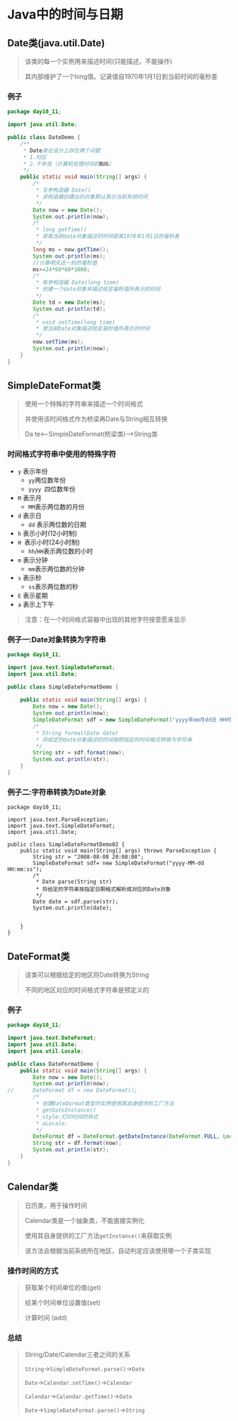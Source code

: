 # Java中的时间与日期

## Date类(java.util.Date)

> 该类的每一个实例用来描述时间(只能描述，不能操作)
>
> 其内部维护了一个long值。记录值自1970年1月1日到当前时间的毫秒差

### 例子

```java
package day10_11;

import java.util.Date;

public class DateDemo {
	/**
	 * Date类在设计上存在两个问题
	 * 1.时区
	 * 2.千年虫（计算机处理时间的BUG）
	 */
	public static void main(String[] args) {
		/*
		 * 无参构造器 Date()
		 * 该构造器创建出的对象默认表示当前系统时间
		 */
		Date now = new Date();
		System.out.println(now);
		/*
		 * long getTime()
		 * 获取当前date对象描述的时间距离1970年1月1日的毫秒差
		 */
		long ms = now.getTime();
		System.out.println(ms);
		//计算明天这一刻的毫秒值
		ms+=24*60*60*1000;
		/*
		 * 有参构造器 Date(long time)
		 * 创建一个date对象来描述给定毫秒值所表示的时间
		 */
		Date td = new Date(ms);
		System.out.println(td);
		/*
		 * void setTime(long time)
		 * 使当前Date对象描述给定毫秒值所表示的时间
		 */
		now.setTime(ms);
		System.out.println(now);
	}
}
```



## SimpleDateFormat类

> 使用一个特殊的字符串来描述一个时间格式
>
> 并使用该时间格式作为桥梁再Date与String相互转换
>
> Da te<--SimpleDateFormat(桥梁类)-->String类

### 时间格式字符串中使用的特殊字符

- `y` 表示年份
  - `yy`两位数年份
  - `yyyy `四位数年份
- `M` 表示月
  - `MM`表示两位数的月份
- `d` 表示日
  - `dd` 表示两位数的日期
- `h` 表示小时(12小时制)
- `H `表示小时(24小时制)
  - `hh`/`HH`表示两位数的小时
- `m` 表示分钟
  - `mm`表示两位数的分钟
- `s` 表示秒
  - `ss`表示两位数的秒
- `E` 表示星期
- `a` 表示上下午

> 注意：在一个时间格式容器中出现的其他字符按意愿来显示

### 例子一:Date对象转换为字符串

```java
package day10_11;

import java.text.SimpleDateFormat;
import java.util.Date;

public class SimpleDateFormatDemo {
	
	public static void main(String[] args) {
		Date now = new Date();
		System.out.println(now);
		SimpleDateFormat sdf = new SimpleDateFormat("yyyy年mm月dd日 HH时mm分ss秒 E a");
		/*
		 * String format(Date date)
		 * 将给定的date对象描述的时间按照指定的时间格式转换为字符串
		 */
		String str = sdf.format(now);
		System.out.println(str);
	}
}

```

### 例子二:字符串转换为Date对象

```
package day10_11;

import java.text.ParseException;
import java.text.SimpleDateFormat;
import java.util.Date;

public class SimpleDateFormatDemo02 {
	public static void main(String[] args) throws ParseException {
		String str = "2008-08-08 20:08:08";
		SimpleDateFormat sdf= new SimpleDateFormat("yyyy-MM-dd HH:mm:ss");
		/*
		 * Date parse(String str)
		 * 将给定的字符串按指定日期格式解析成对应的Date对象
		 */
		Date date = sdf.parse(str);
		System.out.println(date);
		
		
	}
}
```

## DateFormat类

> 该类可以根据给定的地区将Date转换为String
>
> 不同的地区对应的时间格式字符串是预定义的

### 例子

```java
package day10_11;

import java.text.DateFormat;
import java.util.Date;
import java.util.Locale;

public class DateFormatDemo {
	public static void main(String[] args) {
		Date now = new Date();
		System.out.println(now);
//		DateFormat df = new DateFormat();
		/*
		 * 创建DateDormat类型的实例使用其自身提供的工厂方法
		 * getDateInstance()
		 * style:打印时间的样式
		 * aLocale:
		 */
		DateFormat df = DateFormat.getDateInstance(DateFormat.FULL, Locale.ENGLISH);
		String str = df.format(now);
		System.out.println(str);
	}
}
```



## Calendar类

>  日历类，用于操作时间
>
> Calendar类是一个抽象类，不能直接实例化
>
> 使用其自身提供的工厂方法`getInstance()`来获取实例
>
> 该方法会根据当前系统所在地区，自动判定应该使用哪一个子类实现

### 操作时间的方式

> 获取某个时间单位的值(get)
>
> 给某个时间单位设置值(set)
>
> 计算时间 (add)



### 总结

>String/Date/Calendar三者之间的关系
>
>`String`->`SimpleDateFormat.parse()`->`Date`
>
>`Date`->`Calendar.setTime()`->`Calendar`
>
>`Calendar`->`Calendar.getTime()`->`Date`
>
>`Date`->`SimpleDateFormat.parse()`->`String`
>
> 
